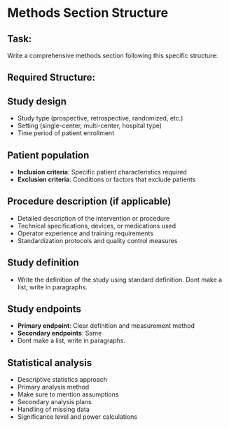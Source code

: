 # Methods Section Structure

## Task:
Write a comprehensive methods section following this specific structure:

## Required Structure:

## **Study design**
- Study type (prospective, retrospective, randomized, etc.)
- Setting (single-center, multi-center, hospital type)
- Time period of patient enrollment

## **Patient population**
- **Inclusion criteria**: Specific patient characteristics required
- **Exclusion criteria**: Conditions or factors that exclude patients


## **Procedure description** (if applicable)
- Detailed description of the intervention or procedure
- Technical specifications, devices, or medications used
- Operator experience and training requirements
- Standardization protocols and quality control measures

## **Study definition**
- Write the definition of the study using standard definition. Dont make a list, write in paragraphs.


## **Study endpoints**
- **Primary endpoint**: Clear definition and measurement method
- **Secondary endpoints**: Same
- Dont make a list, write in paragraphs.

## **Statistical analysis**
- Descriptive statistics approach
- Primary analysis method
- Make sure to mention assumptions
- Secondary analysis plans
- Handling of missing data
- Significance level and power calculations
